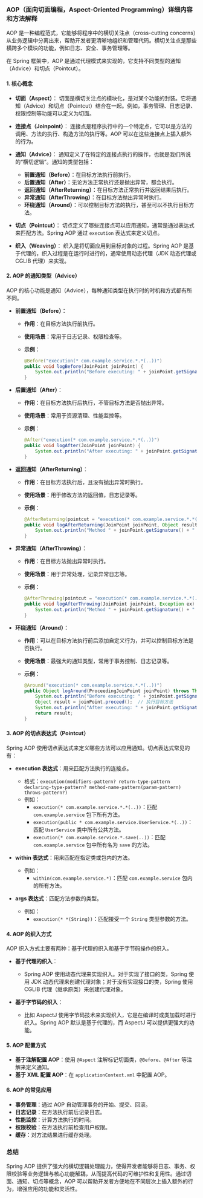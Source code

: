 ### AOP（面向切面编程，Aspect-Oriented Programming）详细内容和方法解释

AOP 是一种编程范式，它能够将程序中的横切关注点（cross-cutting concerns）从业务逻辑中分离出来，帮助开发者更清晰地组织和管理代码。横切关注点是那些横跨多个模块的功能，例如日志、安全、事务管理等。

在 Spring 框架中，AOP 是通过代理模式来实现的，它支持不同类型的通知（Advice）和切点（Pointcut）。

#### 1. 核心概念

- **切面（Aspect）**： 切面是横切关注点的模块化，是对某个功能的封装。它将通知（Advice）和切点（Pointcut）结合在一起。例如，事务管理、日志记录、权限控制等功能可以定义为切面。
    
- **连接点（Joinpoint）**： 连接点是程序执行中的一个特定点，它可以是方法的调用、方法的执行、构造方法的执行等。AOP 可以在这些连接点上插入额外的行为。
    
- **通知（Advice）**： 通知定义了在特定的连接点执行的操作，也就是我们所说的“横切逻辑”。通知的类型包括：
    
    - **前置通知（Before）**：在目标方法执行前执行。
    - **后置通知（After）**：无论方法正常执行还是抛出异常，都会执行。
    - **返回通知（AfterReturning）**：在目标方法正常执行并返回结果后执行。
    - **异常通知（AfterThrowing）**：在目标方法抛出异常时执行。
    - **环绕通知（Around）**：可以控制目标方法的执行，甚至可以不执行目标方法。
- **切点（Pointcut）**： 切点定义了哪些连接点可以应用通知，通常是通过表达式来匹配方法。Spring AOP 通过 `execution` 表达式来定义切点。
    
- **织入（Weaving）**： 织入是将切面应用到目标对象的过程。Spring AOP 是基于代理的，织入过程是在运行时进行的，通常使用动态代理（JDK 动态代理或 CGLIB 代理）来实现。
    

#### 2. AOP 的通知类型（Advice）

AOP 的核心功能是通知（Advice），每种通知类型在执行时的时机和方式都有所不同。

- **前置通知（Before）**：
    
    - **作用**：在目标方法执行前执行。
    - **使用场景**：常用于日志记录、权限检查等。
    - **示例**：
        
        ```java
        @Before("execution(* com.example.service.*.*(..))")
        public void logBefore(JoinPoint joinPoint) {
            System.out.println("Before executing: " + joinPoint.getSignature());
        }
        ```
        
- **后置通知（After）**：
    
    - **作用**：在目标方法执行后执行，不管目标方法是否抛出异常。
    - **使用场景**：常用于资源清理、性能监控等。
    - **示例**：
        
        ```java
        @After("execution(* com.example.service.*.*(..))")
        public void logAfter(JoinPoint joinPoint) {
            System.out.println("After executing: " + joinPoint.getSignature());
        }
        ```
        
- **返回通知（AfterReturning）**：
    
    - **作用**：在目标方法执行后，且没有抛出异常时执行。
    - **使用场景**：用于修改方法的返回值，日志记录等。
    - **示例**：
        
        ```java
        @AfterReturning(pointcut = "execution(* com.example.service.*.*(..))", returning = "result")
        public void logAfterReturning(JoinPoint joinPoint, Object result) {
            System.out.println("Method " + joinPoint.getSignature() + " returned: " + result);
        }
        ```
        
- **异常通知（AfterThrowing）**：
    
    - **作用**：在目标方法抛出异常时执行。
    - **使用场景**：用于异常处理，记录异常日志等。
    - **示例**：
        
        ```java
        @AfterThrowing(pointcut = "execution(* com.example.service.*.*(..))", throwing = "ex")
        public void logAfterThrowing(JoinPoint joinPoint, Exception ex) {
            System.out.println("Method " + joinPoint.getSignature() + " threw exception: " + ex);
        }
        ```
        
- **环绕通知（Around）**：
    
    - **作用**：可以在目标方法执行前后添加自定义行为，并可以控制目标方法是否执行。
    - **使用场景**：最强大的通知类型，常用于事务控制、日志记录等。
    - **示例**：
        
        ```java
        @Around("execution(* com.example.service.*.*(..))")
        public Object logAround(ProceedingJoinPoint joinPoint) throws Throwable {
            System.out.println("Before executing: " + joinPoint.getSignature());
            Object result = joinPoint.proceed();  // 执行目标方法
            System.out.println("After executing: " + joinPoint.getSignature());
            return result;
        }
        ```
        

#### 3. AOP 的切点表达式（Pointcut）

Spring AOP 使用切点表达式来定义哪些方法可以应用通知。切点表达式常见的有：

- **execution 表达式**：用来匹配方法执行的连接点。
    
    - 格式：`execution(modifiers-pattern? return-type-pattern declaring-type-pattern? method-name-pattern(param-pattern) throws-pattern?)`
    - 例如：
        - `execution(* com.example.service.*.*(..))`：匹配 `com.example.service` 包下所有方法。
        - `execution(public * com.example.service.UserService.*(..))`：匹配 `UserService` 类中所有公共方法。
        - `execution(* com.example.service.*.save(..))`：匹配 `com.example.service` 包中所有名为 `save` 的方法。
- **within 表达式**：用来匹配在指定类或包内的方法。
    
    - 例如：
        - `within(com.example.service.*)`：匹配 `com.example.service` 包内的所有方法。
- **args 表达式**：匹配方法参数的类型。
    
    - 例如：
        - `execution(* *(String))`：匹配接受一个 `String` 类型参数的方法。

#### 4. AOP 的织入方式

AOP 织入方式主要有两种：基于代理的织入和基于字节码操作的织入。

- **基于代理的织入**：
    
    - Spring AOP 使用动态代理来实现织入。对于实现了接口的类，Spring 使用 JDK 动态代理来创建代理对象；对于没有实现接口的类，Spring 使用 CGLIB 代理（继承原类）来创建代理对象。
- **基于字节码的织入**：
    
    - 比如 AspectJ 使用字节码技术来实现织入，它是在编译时或类加载时进行织入。Spring AOP 默认是基于代理的，而 AspectJ 可以提供更强大的功能。

#### 5. AOP 配置方式

- **基于注解配置 AOP**：使用 `@Aspect` 注解标记切面类，`@Before`、`@After` 等注解来定义通知。
- **基于 XML 配置 AOP**：在 `applicationContext.xml` 中配置 AOP。

#### 6. AOP 的常见应用

- **事务管理**：通过 AOP 自动管理事务的开始、提交、回滚。
- **日志记录**：在方法执行前后记录日志。
- **性能监控**：计算方法执行的时间。
- **权限校验**：在方法执行前检查用户权限。
- **缓存**：对方法结果进行缓存处理。

### 总结

Spring AOP 提供了强大的横切逻辑处理能力，使得开发者能够将日志、事务、权限校验等业务逻辑与核心功能解耦，从而提高代码的可维护性和复用性。通过切面、通知、切点等概念，AOP 可以帮助开发者方便地在不同层次上插入额外的行为，增强应用的功能和灵活性。